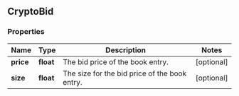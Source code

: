 ## CryptoBid

### Properties
Name | Type | Description | Notes
------------ | ------------- | ------------- | -------------
**price** | **float** | The bid price of the book entry. | [optional] 
**size** | **float** | The size for the bid price of the book entry. | [optional] 



